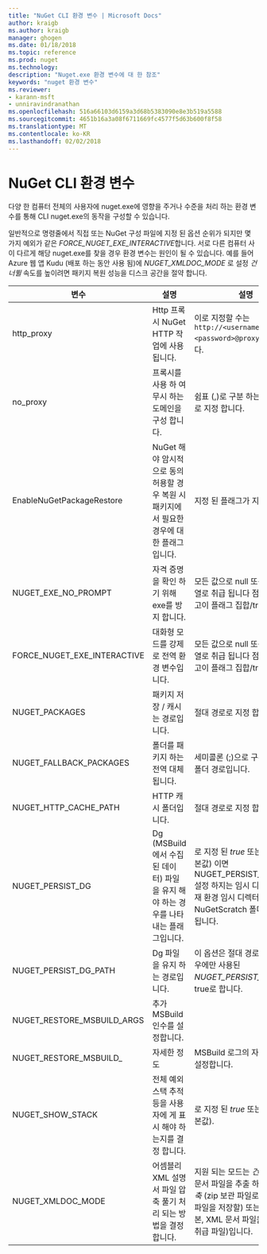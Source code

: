 ```yaml
---
title: "NuGet CLI 환경 변수 | Microsoft Docs"
author: kraigb
ms.author: kraigb
manager: ghogen
ms.date: 01/18/2018
ms.topic: reference
ms.prod: nuget
ms.technology: 
description: "Nuget.exe 환경 변수에 대 한 참조"
keywords: "nuget 환경 변수"
ms.reviewer:
- karann-msft
- unniravindranathan
ms.openlocfilehash: 516a66103d6159a3d68b5383090e8e3b519a5588
ms.sourcegitcommit: 4651b16a3a08f6711669fc4577f5d63b600f8f58
ms.translationtype: MT
ms.contentlocale: ko-KR
ms.lasthandoff: 02/02/2018
---
```

# <a name="nuget-cli-environment-variables"></a>NuGet CLI 환경 변수

다양 한 컴퓨터 전체의 사용자에 nuget.exe에 영향을 주거나 수준을 처리 하는 환경 변수를 통해 CLI nuget.exe의 동작을 구성할 수 있습니다.

일반적으로 명령줄에서 직접 또는 NuGet 구성 파일에 지정 된 옵션 순위가 되지만 몇 가지 예외가 같은 *FORCE_NUGET_EXE_INTERACTIVE*합니다. 서로 다른 컴퓨터 사이 다르게 해당 nuget.exe를 찾을 경우 환경 변수는 원인이 될 수 있습니다. 예를 들어 Azure 웹 앱 Kudu (배포 하는 동안 사용 됨)에 *NUGET_XMLDOC_MODE* 로 설정 *건너뛸* 속도를 높이려면 패키지 복원 성능을 디스크 공간을 절약 합니다.

| 변수 | 설명 | 설명 |
| --- | --- | --- |
| http_proxy | Http 프록시 NuGet HTTP 작업에 사용 됩니다. | 이로 지정할 수는 `http://<username>:<password>@proxy.com`합니다. |
| no_proxy | 프록시를 사용 하 여 무시 하는 도메인을 구성 합니다. | 쉼표 (,)로 구분 하는 도메인으로 지정 합니다. |
| EnableNuGetPackageRestore | NuGet 해야 암시적으로 동의 허용할 경우 복원 시 패키지에서 필요한 경우에 대 한 플래그입니다. | 지정 된 플래그가 지정 되어 | 으로 *true* 또는 *1*, 플래그도 처리 하는 다른 모든 값이 설정 되지 됩니다. |
| NUGET_EXE_NO_PROMPT | 자격 증명을 확인 하기 위해 exe를 방지 합니다.| 모든 값으로 null 또는 빈 문자열로 취급 됩니다 점을 제외 하 고이 플래그 집합/true입니다. |
FORCE_NUGET_EXE_INTERACTIVE | 대화형 모드를 강제로 전역 환경 변수입니다. | 모든 값으로 null 또는 빈 문자열로 취급 됩니다 점을 제외 하 고이 플래그 집합/true입니다. |
| NUGET_PACKAGES | 패키지 저장 / 캐시는 경로입니다. | 절대 경로로 지정 합니다. |
| NUGET_FALLBACK_PACKAGES | 폴더를 패키지 하는 전역 대체 됩니다. | 세미콜론 (;)으로 구분 된 절대 폴더 경로입니다. |
| NUGET_HTTP_CACHE_PATH | HTTP 캐시 폴더입니다. | 절대 경로로 지정 합니다. |
| NUGET_PERSIST_DG | Dg (MSBuild에서 수집 된 데이터) 파일을 유지 해야 하는 경우를 나타내는 플래그입니다. | 로 지정 된 *true* 또는 *false* (기본값) 이면 NUGET_PERSIST_DG_PATH 설정 하지는 임시 디렉터리 (현재 환경 임시 디렉터리에 NuGetScratch 폴더)에 저장 됩니다. |
| NUGET_PERSIST_DG_PATH | Dg 파일을 유지 하는 경로입니다. | 이 옵션은 절대 경로로 지정, 경우에만 사용된 *NUGET_PERSIST_DG* 설정을 true로 합니다. |
| NUGET_RESTORE_MSBUILD_ARGS | 추가 MSBuild 인수를 설정합니다. |
| NUGET_RESTORE_MSBUILD_| 자세한 정도 |MSBuild 로그의 자세한 정도 설정합니다. | 기본값은 *quiet* ("/ v: q"). 가능한 값 *q [uiet]*, *m [inimal]*, *n [ormal]*, *d [etailed]*, 및 *앞에 diag [nostic]*합니다. |
| NUGET_SHOW_STACK | 전체 예외 스택 추적 등을 사용자에 게 표시 해야 하는지를 결정 합니다. | 로 지정 된 *true* 또는 *false* (기본값). |
| NUGET_XMLDOC_MODE | 어셈블리 XML 설명서 파일 압축 풀기 처리 되는 방법을 결정 합니다. | 지원 되는 모드는 *건너뛸* (XML 문서 파일을 추출 하지 말고) *압축* (zip 보관 파일로 XML 문서 파일을 저장할) 또는 *none* (기본, XML 문서 파일을 일반으로 취급 파일)입니다. |
